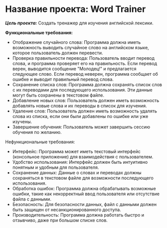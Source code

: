 # Название проекта: **Word Trainer**

**_Цель проекта:_** Создать тренажер для изучения английской лексики.

**Функциональные требования:**

- Отображение случайного слова: Программа должна иметь возможность выводить случайное слово на английском языке, которое пользователь должен перевести.
- Проверка правильности перевода: Пользователь вводит перевод слова, и программа проверяет его на правильность. Если перевод верен, выводится сообщение "Молодец!" и предлагается следующее слово. Если перевод неверен, программа сообщает об ошибке и выводит правильный перевод слова.
- Сохранение списка слов: Программа должна сохранять список слов с их переводами для последующего использования. Эти данные могут быть сохранены в текстовом файле.
- Добавление новых слов: Пользователь должен иметь возможность добавлять новые слова и их переводы в список для изучения.
- Удаление слов: Пользователь должен иметь возможность удалять слова из списка, если они были добавлены по ошибке или уже изучены.
- Завершение обучения: Пользователь может завершить сессию обучения по желанию.

Нефункциональные требования:

- Интерфейс: Программа может иметь текстовый интерфейс (консольное приложение) для взаимодействия с пользователем.
- Удобство использования: Интерфейс должен быть интуитивно понятным и удобным для пользователя.
- Сохранение данных: Данные о словах и переводах должны сохраняться в текстовом файле для возможности последующего использования.
- Обработка ошибок: Программа должна обрабатывать возможные ошибки, такие как некорректный ввод пользователя или отсутствие файла с данными.
- Безопасность: Для безопасности данных, файл с данными должен быть защищен от несанкционированного доступа.
- Производительность: Программа должна работать быстро и отзывчиво, даже при большом списке слов.
